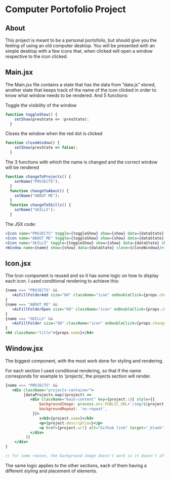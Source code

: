# Computer Portofolio Project

## About

This project is meant to be a personal portofolio, but should give you the feeling of using an old computer desktop. You will be presented with an simple desktop with a few icons that, when clicked will open a window respective to the icon clicked. 

## Main.jsx

The Main.jsx file contains a state that has the data from “data.js” stored, another state that keeps track of the name of the icon clicked in order to know what window needs to be rendered. And 5 functions:

Toggle the visibility of the window

```jsx
function toggleShow() {
    setShow(prevState => !prevState);
  }
```

Closes the window when the red dot is clicked

```jsx
function closeWindow() {
    setShow(prevState => false);
  }
```

The 3 functions with which the name is changed and the correct window will be rendered

```jsx
function changeToProjects() {
    setName("PROJECTS");
  }
  function changeToAbout() {
    setName("ABOUT ME");
  }
  function changeToSkills() {
    setName("SKILLS");
  }
```

The JSX code: 

```jsx
<Icon name="PROJECTS" toggle={toggleShow} show={show} data={dataState} change={changeToProjects}/>
<Icon name="ABOUT_ME" toggle={toggleShow} show={show} data={dataState} change={changeToAbout}/>
<Icon name="SKILLS" toggle={toggleShow} show={show} data={dataState} change={changeToSkills}/>
<Window name={name} show={show} data={dataState} close={closeWindow}/>
```

## Icon.jsx

The Icon component is reused and so it has some logic on how to display each icon. I used conditional rendering to achieve this: 

```jsx
{name === "PROJECTS" && 
   <AiFillFolderAdd size="60" className="icon" onDoubleClick={props.change}/>
}
{name === "ABOUT_ME" && 
   <AiFillFolderOpen size="60" className="icon" onDoubleClick={props.change}/>
}
{name === "SKILLS" && 
   <AiFillFolder size="60" className="icon" onDoubleClick={props.change}/>
}
<h4 className="title">{props.name}</h4>
```

## Window.jsx

The biggest component, with the most work done for styling and rendering. 

For each section I used conditional rendering, so that if the name corresponds for example to ‘projects’, the projects section will render.

```jsx
{name === "PROJECTS" &&
   <div className="projects-container">
        {dataProjects.map((project) =>
           <div className="main-content" key={project.id} style={{
               backgroundImage: process.env.PUBLIC_URL+`/img/${project.coverImg}`,
               backgroundRepeat: 'no-repeat',
            }}>
               s<h3>{project.name}</h3>
               <p>{project.description}</p>
               <a href={project.url} alt="Github link" target="_blank" rel="noopener noreferrer"><FaGithub size="30px" className="icon-gh"/></a>
           </div>
         )}
    </div>
}

// for some reason, the background image doesn't work so it doesn't affect the overall look
```

The same logic applies to the other sections, each of them having a different styling and placement of elements.